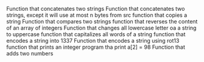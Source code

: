 Function that concatenates two strings
Function that concatenates two strings,
 except it will use at most n bytes from src
function that copies a string
Function that compares two strings
function that reverses the content of an array of integers
Function that changes all lowercase letter oa a string to uppercase
function that capitalizes all words of a string
function that encodes a string into 1337
Function that encodes a string using rot13
function that prints an integer
program tha print a[2] = 98
Function that adds two numbers
